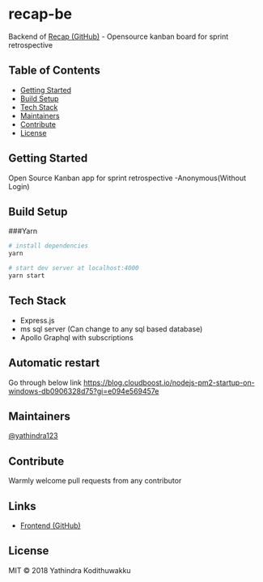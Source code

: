 # recap-be
Backend of [Recap (GitHub)](https://github.com/yathindra123/recap) - Opensource kanban board for sprint retrospective

## Table of Contents
- [Getting Started](#getting-started)
- [Build Setup](#build-setup)
- [Tech Stack](#tech-stack)
- [Maintainers](#maintainers)
- [Contribute](#contribute)
- [License](#license)

## Getting Started

Open Source Kanban app for sprint retrospective -Anonymous(Without Login)


## Build Setup

###Yarn

``` bash
# install dependencies
yarn

# start dev server at localhost:4000
yarn start
```

## Tech Stack

- Express.js
- ms sql server (Can change to any sql based database)
- Apollo Graphql with subscriptions

## Automatic restart
Go through below link
https://blog.cloudboost.io/nodejs-pm2-startup-on-windows-db0906328d75?gi=e094e569457e

## Maintainers
[@yathindra123](https://www.linkedin.com/in/yathindra-kodithuwakku-651403133/)

## Contribute

Warmly welcome pull requests from any contributor

## Links

- [Frontend (GitHub)](https://github.com/yathindra123/recap)

## License

MIT © 2018 Yathindra Kodithuwakku
